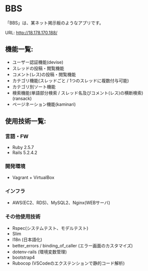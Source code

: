 # BBS

「BBS」は、某ネット掲示板のようなアプリです。

URL: http://18.178.170.188/

## 機能一覧:

* ユーザー認証機能(devise)
* スレッドの投稿・閲覧機能
* コメント(レス)の投稿・閲覧機能
* カテゴリ機能(スレッドごと / 1つのスレッドに複数付与可能)
* カテゴリ別ソート機能
* 検索機能(単語部分検索 / スレッド名及びコメント(レス)の横断検索)(ransack)
* ページネーション機能(kaminari)

## 使用技術一覧:

### 言語・FW

* Ruby 2.5.7
* Rails 5.2.4.2


### 開発環境

* Vagrant + VirtualBox

### インフラ

* AWS(EC2、RDS)、MySQL2、Nginx(WEBサーバ)

### その他使用技術

* Rspec(システムテスト、モデルテスト)
* Slim
* I18n (日本語化)
* better_errors / binding_of_caller (エラー画面のカスタマイズ)
* dotenv-rails (環境変数管理)
* bootstrap4
* Rubocop (VSCodeのエクステンションで静的コード解析)
